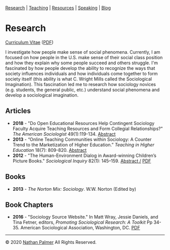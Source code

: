 [Research](https://ishimby.github.io/natepalmer/research.html) | [Teaching](https://ishimby.github.io/natepalmer/teaching.html) | [Resources](https://ishimby.github.io/natepalmer/resources.html) | [Speaking](https://ishimby.github.io/natepalmer/speaking.html) | [Blog](https://ishimby.github.io/natepalmer/blog.html)

# Research

[Curriculum Vitae](https://cv-nathan-palmer.s3.us-east-1.amazonaws.com/CV_Nathan_Palmer_2020.pdf) ([PDF](https://cv-nathan-palmer.s3.us-east-1.amazonaws.com/CV_Nathan_Palmer_2020.pdf))

I investigate how people make sense of social phenomena. Currently, I am focused on how people in the U.S. make sense of their social class position and how they explain why some people succeed and others struggle. I'm fascinated by how people develop the ability to recognize the ways that society influences individuals and how individuals come together to form society itself (this ability is what C. Wright Mills called the Sociological Imagination). This fascination led me to research how sociology novices (e.g. students, the general public, etc.) understand social phenomena and develop a sociological imagination.

## Articles

- **2018** - "Do Open Educational Resources Help Contingent Sociology Faculty Acquire Teaching Resources and Form Collegial Relationships?" _The American Sociologist_ 49(1):119-134. [Abstract](https://link.springer.com/article/10.1007/s12108-017-9355-z)
- **2013** - “Online Teaching Communities within Sociology: A Counter Trend to the Marketization of Higher Education.” _Teaching in Higher Education_ 18(7): 809-820. [Abstract](https://www.tandfonline.com/doi/abs/10.1080/13562517.2013.836097)
- **2012** - "The Human-Environment Dialog in Award-winning Children’s Picture Books." _Sociological Inquiry_ 82(1): 145–159. [Abstract /](https://onlinelibrary.wiley.com/doi/abs/10.1111/j.1475-682X.2011.00399.x) [PDF](https://digitalcommons.unl.edu/sociologyfacpub/170/)

## Books

- **2013** - _The Norton Mix: Sociology_. W.W. Norton (Edited by)

## Book Chapters

- **2016** - "Sociology Source Website." In Matt Wray, Jessie Daniels, and Tina Fetner, editors, _Promoting Sociological Research: A Toolkit_ Pp 34-35. American Sociological Association, Washington, DC. [PDF](https://www.asanet.org/sites/default/files/promoting_sociological_research_toolkit_2016.pdf)

---

© 2020 [Nathan Palmer](https://ishimby.github.io/natepalmer/about.html) All Rights Reserved.